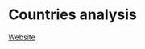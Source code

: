 # Countries analysis
<a href="https://sites.google.com/ds.study.iitm.ac.in/rishavbairagya-22f3000947/activities/activity-2-world-statistics?authuser=0">Website</a>